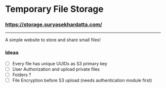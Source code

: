 # Temporary File Storage 
### https://storage.suryasekhardatta.com/

** **

A simple website to store and share small files!

### Ideas

- [ ] Every file has unique UUIDs as S3 primary key
- [ ] User Authorization and upload private files 
- [ ] Folders ?
- [ ] File Encryption before S3 upload (needs authentication module first)